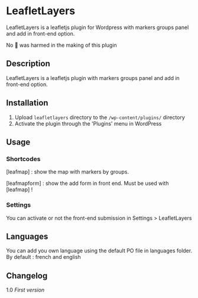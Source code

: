 # LeafletLayers

LeafletLayers is a leafletjs plugin for Wordpress with markers groups panel and add in front-end option.

No :panda_face: was harmed in the making of this plugin

## Description

LeafletLayers is a leafletjs plugin with markers groups panel and add in front-end option.


## Installation

1. Upload `leafletlayers` directory to the `/wp-content/plugins/` directory
2. Activate the plugin through the 'Plugins' menu in WordPress


## Usage

### Shortcodes

[leafmap] : show the map with markers by groups.

[leafmapform] : show the add form in front end. Must be used with [leafmap] !

### Settings

You can activate or not the front-end submission in Settings > LeafletLayers

## Languages

You can add you own language using the default PO file in languages folder.
By default : french and english

## Changelog

1.0
*First version*